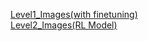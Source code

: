 [Level1_Images(with finetuning)](https://drive.google.com/drive/folders/1IbQbPPfJYjqXFADpWM4Zvms2Jql5t72L?usp=sharing) <br>
[Level2_Images(RL Model)](https://drive.google.com/drive/folders/1eJrPCqroraCTBn5xuEPlQ5FPZ-5Vje4E?usp=sharing)